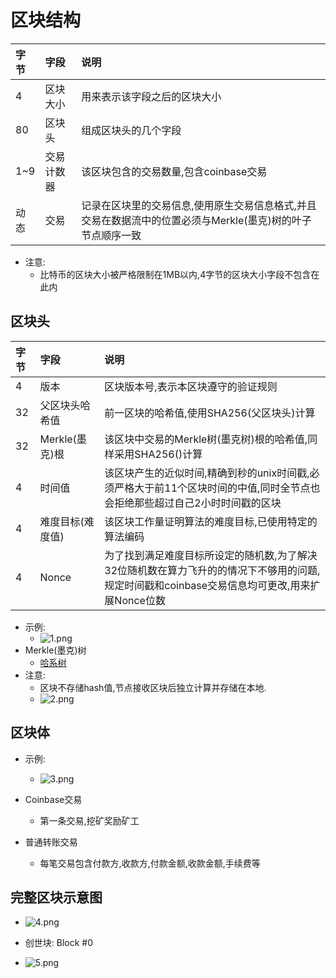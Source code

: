 # 区块结构

| 字节 | 字段 | 说明 |
| :-- | :-- | :-- |
| 4 | 区块大小 | 用来表示该字段之后的区块大小 |
| 80 | 区块头 | 组成区块头的几个字段 |
| 1~9 | 交易计数器 | 该区块包含的交易数量,包含coinbase交易 |
| 动态 | 交易 | 记录在区块里的交易信息,使用原生交易信息格式,并且交易在数据流中的位置必须与Merkle(墨克)树的叶子节点顺序一致 |

* 注意: 
  * 比特币的区块大小被严格限制在1MB以内,4字节的区块大小字段不包含在此内

## 区块头

| 字节 | 字段 | 说明 |
| :-- | :-- | :-- |
| 4 | 版本 | 区块版本号,表示本区块遵守的验证规则 |
| 32 | 父区块头哈希值 | 前一区块的哈希值,使用SHA256(父区块头)计算 |
| 32 | Merkle(墨克)根 | 该区块中交易的Merkle树(墨克树)根的哈希值,同样采用SHA256()计算 |
| 4 | 时间值 | 该区块产生的近似时间,精确到秒的unix时间戳,必须严格大于前11个区块时间的中值,同时全节点也会拒绝那些超过自己2小时时间戳的区块 |
| 4 | 难度目标(难度值) | 该区块工作量证明算法的难度目标,已使用特定的算法编码 |
| 4 | Nonce | 为了找到满足难度目标所设定的随机数,为了解决32位随机数在算力飞升的的情况下不够用的问题,规定时间戳和coinbase交易信息均可更改,用来扩展Nonce位数 |

* 示例: 
  * ![1.png](https://s2.loli.net/2023/09/05/autd6fCN7mMFRjg.png)
* Merkle(墨克)树
  * [哈系树](https://zh.wikipedia.org/wiki/%E5%93%88%E5%B8%8C%E6%A0%91)
* 注意:
  * 区块不存储hash值,节点接收区块后独立计算并存储在本地.
  * ![2.png](https://s2.loli.net/2023/09/05/9CHWcPSh7pIQLdt.png)

## 区块体

* 示例:
  * ![3.png](https://s2.loli.net/2023/09/05/lA9aiCZYMqdTUg8.png)

* Coinbase交易
  * 第一条交易,挖矿奖励矿工

* 普通转账交易
  * 每笔交易包含付款方,收款方,付款金额,收款金额,手续费等

## 完整区块示意图

* ![4.png](https://s2.loli.net/2023/09/05/NxU4XspnSuMjZVa.png)

* 创世块: Block #0
* ![5.png](https://s2.loli.net/2023/09/05/bJ2anTgtLusYIwW.png)
        